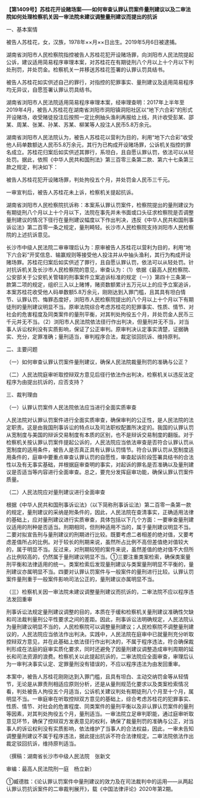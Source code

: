 **【第1409号】苏桂花开设赌场案——如何审查认罪认罚案件量刑建议以及二审法院如何处理检察机关因一审法院未建议调整量刑建议而提出的抗诉**

一、基本案情

被告人苏桂花，女，汉族，1978年××月××日出生。2019年5月6日被逮捕。

湖南省浏阳市人民检察院指控被告人苏桂花犯开设赌场罪，向浏阳市人民法院提起公诉，建议适用简易程序审理本案，对苏桂花在有期徒刑八个月以上十个月以下判处刑罚，并处罚金。检察机关一并移送苏桂花签署的认罪认罚具结书。

被告人苏桂花如实供述自己的罪行，对指控的犯罪事实、量刑建议及适用简易程序均无异议，自愿签署认罪认罚具结书。

湖南省浏阳市人民法院适用简易程序审理本案，经审理查明：2017年上半年至2019年4月，被告人苏桂花在湖南省浏阳市洞阳镇洞阳社区以“地下六合彩”的形式开设赌场，收受赌徒投注后按照一定比例抽头渔利再报给上线，共计收受彭某、邵某、周某、张某、孙某、苏某、柳某等人投注人民币5.8万余元。

湖南省浏阳市人民法院认为，被告人苏桂花以营利为目的，利用“地下六合彩”收受他人码单数额达人民币5.8万余元，其行为已构成开设赌场罪，公诉机关指控的罪名成立。苏桂花归案后如实供述其罪行，系坦白，且自愿认罪认罚，依法可以从轻处罚。据此，依照《中华人民共和国刑法》第三百零三条第二款、第六十七条第三款之规定，判决如下：

被告人苏桂花犯开设赌场罪，判处拘役五个月，并处罚金人民币三千元。

一审宣判后，被告人苏桂花未上诉，检察机关提起抗诉。

湖南省浏阳市人民检察院抗诉称：本案系认罪认罚案件，检察院提出的量刑建议为有期徒刑八个月以上十个月以下，法院在事先并未书面或口头征求检察院是否调整量刑建议的情况下径行在量刑建议幅度以下作出判决，违反《中华人民共和国刑事诉讼法》第二百零一条之规定，量刑畸轻。长沙市人民检察院支持浏阳市人民检察院的上述抗诉意见。

长沙市中级人民法院二审审理后认为：原审被告人苏桂花以营利为目的，利用“地下六合彩”开奖信息、输赢规则等接受他人投注并从中抽头渔利，其行为构成开设赌场罪。苏桂花归案后如实供述了罪行，且自愿认罪认罚，依法可以从轻处罚。针对抗诉机关及长沙市人民检察院的意见，审查认为：（1）依据《最高人民检察院、公安部关于公安机关管辖的刑事案件立案追诉标准的规定（一）》第四十三条第一款第二项的规定，组织三入以上赌博，赌资数额累计五万元以上的应予立案追诉，本案苏桂花收受他人码单数额5.8万余元，刚刚达到入罪门槛，且其具有坦白情节、认罪认罚、悔罪态度好，浏阳市人民检察院提出的八个月以上十个月以下有期徒刑的量刑建议明显不当。原审法院综合考虑苏桂花的犯罪事实、性质、情节、对社会的危害程度及同类案件的量刑平衡，对其判处拘役五个月，并处罚金人民币三千元并无不当。（2）浏阳市人民法院依法径行作出判决，但量刑并无不当，对当事人诉讼权利没有实质影响，保证了公正审判。原审判决认定事实清楚，证据确实、充分，定罪准确；量刑适当，审判程序合法，裁定驳回抗诉、维持原判。

二、主要问题

（一）如何审查认罪认罚案件量刑建议，确保人民法院裁量刑罚的准确与公正？

（二）人民法院庭审听取控辩双方意见后径行依法作出判决，检察机关以违反法定程序为由提出抗诉的，应否支持？

三、裁判理由

（一）认罪认罚案件人民法院依法应当进行全面实质审查

人民法院对认罪认罚案件进行全面实质审查，确保审判的公正性，是人民法院的法定职责。这是由我国刑事诉讼的特点以及司法职权配置所决定的。我国的认罪认罚从宽制度与美国的辩诉交易制度有本质的区别，也不是辩诉交易制度的翻版。对于检察机关按认罪认罚案件提起公诉的，人民法院应当依法审查是否符合认罪认罚从宽制度的适用条件，被告人是否真正具有认罪认罚情节。符合认罪认罚从宽制度适用条件的，庭审中要重点审查认罪认罚的自愿性，审查起诉阶段签署具结书的合法性以及有无事实基础，并根据庭审查明的事实，对起诉的罪名是否准确以及量刑建议是否适当等内容进行全面审查。总之，要充分发挥庭审功能，确保认罪认罚案件质量。

（二）人民法院应对量刑建议进行全面审查

根据《中华人民共和国刑事诉讼法》（以下简称刑事诉讼法）第二百零一条第一款的规定，量刑建议的采纳是附条件的，因此，人民法院在查清事实，正确适用法律的基础上，应对量刑建议进行实质审查，具体包括以下几个方面：一要审查量刑建议适用的刑种是否适当。刑期相同，但刑种适用不当的，属于量刑建议明显不当。二要对拟宣告刑与量刑建议的刑期进行比较。既要考虑二者相差的绝对值，又要考虑差值所占的比例。对于较长的刑期来说，虽然所占比例不高但差值绝对值较大的，属于明显不当。反过来，对刑期较短的案件来说，虽然差值的绝对值不大但所占比例较高的，仍然属于量刑建议明显不当。①三要注重类案检索，确保类案量刑平衡和法律适用的统一。类案检索后发现量刑建议与类案量刑明显不平衡的，量刑建议亦属明显不当。四要对认罪认罚案件与一般案件的量刑进行比较。认罪认罚案件量刑重于一般案件影响司法公正的，量刑建议亦属明显不当。

（三）检察机关因一审法院未建议调整量刑建议而抗诉的，二审法院不应以程序违法发回重审

刑事诉讼法规定量刑建议调整的目的，本质在于缓和检察机关量刑建议准确性欠缺和司法裁判量刑公平性要求之间的差距。因此，刑事诉讼法明确规定，人民法院认为量刑建议明显不当的，人民检察院可以调整量刑建议；人民检察院不调整量刑建议的，人民法院应当依法作出判决。实践中，人民法院在庭审中已就量刑充分听取控辩双方意见，并在此基础上依法径行作出判决的，不属于程序违法，符合确保裁判形成在法庭的庭审实质化要求，同时还避免了因量刑建议调整造成审判周期的延长和司法资源的浪费。检察机关以此提起抗诉的，二审法院应全面审查，审理后认为一审判决事实认定、定罪量刑没有错误的，不应以程序违法为由发回重审。

本案中，被告人苏桂花刚刚达到入罪门槛，且具有坦白、主动交纳罚金等从轻情节，无论是从罪责刑相适应原则分析，还是从量刑规范化要求以及类案检索情况看，判处被告人拘役五个月适当，公诉机关建议判处有期徒刑八个月至十个月，属明显不当。一审庭审在听取控辩双方意见的基础上，综合考虑苏桂花的犯罪事实、性质、情节、对社会的危害程度、同类案件的量刑平衡以及非认罪认罚案件的量刑等因素，对其判处拘役五个月，量刑适当。一审法院立足审判职能，通过庭审听取意见环节，确保了控辩双方发表意见的权利，确保了裁量刑罚的准确与公正，对当事人的诉讼权利没有实质影响，依法维护了当事人的合法权益，因此，一审未告知调整量刑建议不属于程序违法，据此提出抗诉不符合法律规定。二审法院依法作出裁定驳回抗诉，维持原判适当。

（撰稿：湖南省长沙市中级人民法院　张新文

审编：最高人民法院刑一庭　杨立新）

①臧德胜：《论认罪认罚案件中量刑建议的效力及在司法裁判中的运用——从两起认罪认罚抗诉案件的二审裁判展开》，载《中国法律评论》2020年第2期。